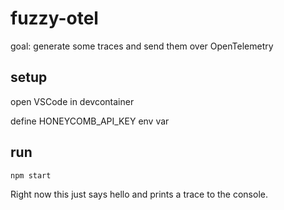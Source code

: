 # fuzzy-otel

goal: generate some traces and send them over OpenTelemetry

## setup

open VSCode in devcontainer

define HONEYCOMB_API_KEY env var

## run

`npm start`

Right now this just says hello and prints a trace to the console.
